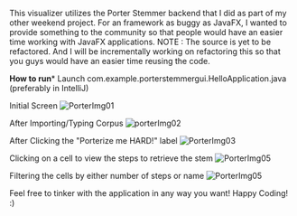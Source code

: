 This visualizer utilizes the Porter Stemmer backend that I did as part of my other weekend project. For an framework as buggy as JavaFX, I wanted to provide something to the community 
so that people would have an easier time working with JavaFX applications.
NOTE : The source is yet to be refactored. And I will be incrementally working on refactoring this so that you guys would have an easier time reusing the code. 

**How to run***
Launch com.example.porterstemmergui.HelloApplication.java  (preferably in IntelliJ) 

Initial Screen
![PorterImg01](https://github.com/hassaanatif/Porter4J-Porter-Stemmer-Visualizer/assets/67798561/3d9532af-6bff-48af-802c-715f342ed9eb)

After Importing/Typing Corpus 
![porterImg02](https://github.com/hassaanatif/Porter4J-Porter-Stemmer-Visualizer/assets/67798561/825fd8ad-fa82-459e-8672-9df5ef2ff663)

After Clicking the "Porterize me HARD!" label 
![PorterImg03](https://github.com/hassaanatif/Porter4J-Porter-Stemmer-Visualizer/assets/67798561/145da462-3193-4683-90ae-b7735bbfd5ec)

Clicking on a cell to view the steps to retrieve the stem 
![PorterImg05](https://github.com/hassaanatif/Porter4J-Porter-Stemmer-Visualizer/assets/67798561/3c1846d8-c916-495d-90b1-4131373fcb27)

Filtering the cells by either number of steps or name 
![PorterImg05](https://github.com/hassaanatif/Porter4J-Porter-Stemmer-Visualizer/assets/67798561/e138d1d6-5001-4447-b580-26ea09add6ad)


Feel free to tinker with the application in any way you want! Happy Coding! :) 

